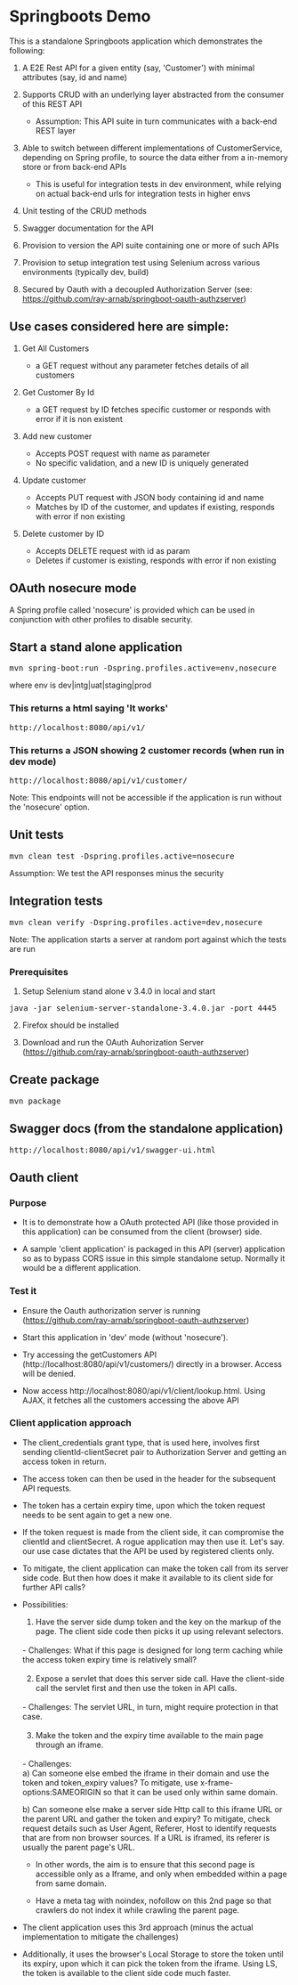 # Springboots Demo


This is a standalone Springboots application which demonstrates the following:

1. A E2E Rest API for a given entity (say, 'Customer') with minimal attributes (say, id and name)
 
2. Supports CRUD with an underlying layer abstracted from the consumer of this REST API
	- Assumption: This API suite in turn communicates with a back-end REST layer

3. Able to switch between different implementations of CustomerService, depending on Spring profile, to source the data either from a in-memory store or from back-end APIs
	- This is useful for integration tests in dev environment, while relying on actual back-end urls for integration tests in higher envs
	
3. Unit testing of the CRUD methods

4. Swagger documentation for the API

5. Provision to version the API suite containing one or more of such APIs
	
6. Provision to setup integration test using Selenium across various environments (typically dev, build)

7. Secured by Oauth with a decoupled Authorization Server (see: https://github.com/ray-arnab/springboot-oauth-authzserver)



## Use cases considered here are simple:

1. Get All Customers
	- a GET request without any parameter fetches details of all customers
	
2. Get Customer By Id
	- a GET request by ID fetches specific customer or responds with error if it is non existent

3. Add new customer 
	- Accepts POST request with name as parameter
	- No specific validation, and a new ID is uniquely generated

4. Update customer 
	- Accepts PUT request with JSON body containing id and name
	- Matches by ID of the customer, and updates if existing, responds with error if non existing

5. Delete customer by ID
	- Accepts DELETE request with id as param
	- Deletes if customer is existing, responds with error if non existing



## OAuth nosecure mode
A Spring profile called 'nosecure' is provided which can be used in conjunction with other profiles to disable security.



## Start a stand alone application

<pre>
mvn spring-boot:run -Dspring.profiles.active=env,nosecure
</pre>

where env is dev|intg|uat|staging|prod


### This returns a html saying 'It works'

<pre>
http://localhost:8080/api/v1/
</pre>
	
### This returns a JSON showing 2 customer records (when run in dev mode)

<pre>
http://localhost:8080/api/v1/customer/
</pre>


Note: This endpoints will not be accessible if the application is run without the 'nosecure' option.



## Unit tests

<pre>
mvn clean test -Dspring.profiles.active=nosecure
</pre>

Assumption: We test the API responses minus the security



## Integration tests 

<pre>
mvn clean verify -Dspring.profiles.active=dev,nosecure
</pre>

Note: The application starts a server at random port against which the tests are run

### Prerequisites

1. Setup Selenium stand alone v 3.4.0 in local and start

<pre>
java -jar selenium-server-standalone-3.4.0.jar -port 4445
</pre>

2. Firefox should be installed

3. Download and run the OAuth Auhorization Server (https://github.com/ray-arnab/springboot-oauth-authzserver)



## Create package 

<pre>
mvn package
</pre>



## Swagger docs (from the standalone application)

<pre>
http://localhost:8080/api/v1/swagger-ui.html
</pre>



## Oauth client

### Purpose

- It is to demonstrate how a OAuth protected API (like those provided in this application) can be consumed from the client (browser) side.

- A sample 'client application' is packaged in this API (server) application so as to bypass CORS issue in this simple standalone setup. Normally it would be a different application.


### Test it

- Ensure the Oauth authorization server is running (https://github.com/ray-arnab/springboot-oauth-authzserver)

- Start this application in 'dev' mode (without 'nosecure').

- Try accessing the getCustomers API (http://localhost:8080/api/v1/customers/) directly in a browser. Access will be denied.

- Now access http://localhost:8080/api/v1/client/lookup.html. Using AJAX, it fetches all the customers accessing the above API


### Client application approach

- The client_credentials grant type, that is used here, involves first sending clientId-clientSecret pair to Authorization Server and getting an access token in return.

- The access token can then be used in the header for the subsequent API requests. 

- The token has a certain expiry time, upon which the token request needs to be sent again to get a new one.

- If the token request is made from the client side, it can compromise the clientId and clientSecret. A rogue application may then use it. Let's say. our use case dictates that the API be used by registered clients only.

- To mitigate, the client application can make the token call from its server side code. But then how does it make it available to its client side for further API calls? 

- Possibilities:


   1. Have the server side dump token and the key on the markup of the page. The client side code then picks it up using relevant selectors.
   <br>
	- Challenges: What if this page is designed for long term caching while the access token expiry time is relatively small?
	<br><br>  
      
   2. Expose a servlet that does this server side call. Have the client-side call the servlet first and then use the token in API calls.
   <br>
	- Challenges: The servlet URL, in turn, might require protection in that case.
	<br><br>  
    
   3. Make the token and the expiry time available to the main page through an iframe.
   <br>
	- Challenges: 
	<br>
 	a) Can someone else embed the iframe in their domain and use the token and token_expiry values?
 	To mitigate, use x-frame-options:SAMEORIGIN so that it can be used only within same domain.
	
   	b) Can someone else make a server side Http call to this iframe URL or the parent URL and gather the token and expiry?
   	To mitigate, check request details such as User Agent, Referer, Host to identify requests that are from non browser sources. 
   	If a URL is iframed, its referer is usually the parent page's URL. 

	
   - In other words, the aim is to ensure that this second page is accessible only as a Iframe, and only when embedded within a page from same domain. 

   
   - Have a meta tag with noindex, nofollow on this 2nd page so that crawlers do not index it while crawling the parent page.


- The client application uses this 3rd approach (minus the actual implementation to mitigate the challenges)

- Additionally, it uses the browser's Local Storage to store the token until its expiry, upon which it can pick the token from the iframe. Using LS, the token is available to the client side code much faster.
